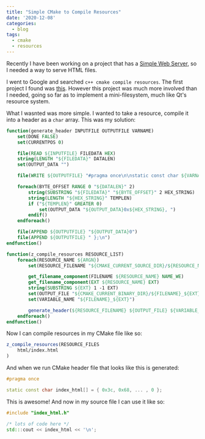 ```yaml
---
title: "Simple CMake to Compile Resources"
date: '2020-12-08'
categories:
  - blog
tags:
  - cmake
  - resources
---
```

Recently I have been working on a project that has a [Simple Web Server](https://gitlab.com/eidheim/Simple-Web-Server), so I needed a way to serve HTML files. 

I went to Google and searched `c++ cmake compile resources`. The first project I found was [this](https://vector-of-bool.github.io/2017/01/21/cmrc.html). However this project was much more involved than I needed, going so far as to implement a mini-filesystem, much like Qt's resource system.

What I wasnted was more simple. I wanted to take a resource, compile it into a header as a `char` array. This was my solution:

```cmake
function(generate_header INPUTFILE OUTPUTFILE VARNAME)
    set(DONE FALSE)
    set(CURRENTPOS 0)

    file(READ ${INPUTFILE} FILEDATA HEX)
    string(LENGTH "${FILEDATA}" DATALEN)
    set(OUTPUT_DATA "")

    file(WRITE ${OUTPUTFILE} "#pragma once\n\nstatic const char ${VARNAME}[] = { ")

    foreach(BYTE_OFFSET RANGE 0 "${DATALEN}" 2)
        string(SUBSTRING "${FILEDATA}" "${BYTE_OFFSET}" 2 HEX_STRING)
        string(LENGTH "${HEX_STRING}" TEMPLEN)
        if ("${TEMPLEN}" GREATER 0)
            set(OUTPUT_DATA "${OUTPUT_DATA}0x${HEX_STRING}, ")
        endif()
    endforeach()

    file(APPEND ${OUTPUTFILE} "${OUTPUT_DATA}0")
    file(APPEND ${OUTPUTFILE} " };\n")
endfunction()

function(z_compile_resources RESOURCE_LIST)
    foreach(RESOURCE_NAME ${ARGN})
        set(RESOURCE_FILENAME "${CMAKE_CURRENT_SOURCE_DIR}/${RESOURCE_NAME}")

        get_filename_component(FILENAME ${RESOURCE_NAME} NAME_WE)
        get_filename_component(EXT ${RESOURCE_NAME} EXT)
        string(SUBSTRING ${EXT} 1 -1 EXT)
        set(OUTPUT_FILE "${CMAKE_CURRENT_BINARY_DIR}/${FILENAME}_${EXT}.h")
        set(VARIABLE_NAME "${FILENAME}_${EXT}")

        generate_header(${RESOURCE_FILENAME} ${OUTPUT_FILE} ${VARIABLE_NAME})
    endforeach()
endfunction()
```

Now I can compile resources in my CMake file like so:

```cmake
z_compile_resources(RESOURCE_FILES
    html/index.html
)
```

And when we run CMake header file that looks like this is generated:

```cpp
#pragma once

static const char index_html[] = { 0x3c, 0x68, ... , 0 };
```

This is awesome! And now in my source file I can use it like so:

```cpp
#include "index_html.h"

/* lots of code here */
std:::cout << index_html << '\n';
```

